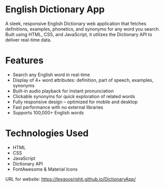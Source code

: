 # English Dictionary App
A sleek, responsive English Dictionary web application that fetches definitions, examples, phonetics, and synonyms for any word you search. Built using HTML, CSS, and JavaScript, it utilizes the Dictionary API to deliver real-time data.

# Features
- Search any English word in real-time
- Display of 4+ word attributes: definition, part of speech, examples, synonyms
- Built-in audio playback for instant pronunciation
- Clickable synonyms for quick exploration of related words
- Fully responsive design – optimized for mobile and desktop
- Fast performance with no external libraries
- Supports 100,000+ English words

# Technologies Used
- HTML
- CSS
- JavaScript
- Dictionary API
- FontAwesome & Material Icons
  
URL for website: https://lesgoosrishti.github.io/DictionaryApp/
